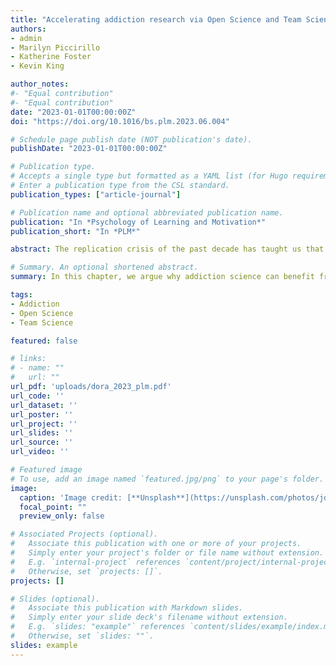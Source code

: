 ```yaml
---
title: "Accelerating addiction research via Open Science and Team Science"
authors:
- admin
- Marilyn Piccirillo
- Katherine Foster
- Kevin King

author_notes:
#- "Equal contribution"
#- "Equal contribution"
date: "2023-01-01T00:00:00Z"
doi: "https://doi.org/10.1016/bs.plm.2023.06.004"

# Schedule page publish date (NOT publication's date).
publishDate: "2023-01-01T00:00:00Z"

# Publication type.
# Accepts a single type but formatted as a YAML list (for Hugo requirements).
# Enter a publication type from the CSL standard.
publication_types: ["article-journal"]

# Publication name and optional abbreviated publication name.
publication: "In *Psychology of Learning and Motivation*"
publication_short: "In *PLM*"

abstract: The replication crisis of the past decade has taught us that our literature is severely biased. Many empirical findings underlying our theories cannot be replicated. Although the extent of this problem in addiction science is largely unknown, given several factors we discuss in this chapter (e.g., publication bias), there is little reason to believe that replicability in addiction research is any better. Based on meta-science performed over the past decade, we propose that addiction researchers use Open Science and Team Science practices to improve the replicability of their work and thus reduce the bias in the literature and increase the credibility of our field. We walk the reader through six concrete steps necessary for successful implementation of Open Science and Team Science within the field of addiction research. These steps include, (1) preregister; (2) share data, code, and materials; (3) replicate; (4) train Open Science; (5) change the culture and incentivize Open Science; and (6) collaborate in large teams. We discuss evidence supporting the effectiveness of these practices and highlight some limitations and counterpoints to our proposal.

# Summary. An optional shortened abstract.
summary: In this chapter, we argue why addiction science can benefit from more transparency and collaboration.

tags:
- Addiction
- Open Science
- Team Science

featured: false

# links:
# - name: ""
#   url: ""
url_pdf: 'uploads/dora_2023_plm.pdf'
url_code: ''
url_dataset: ''
url_poster: ''
url_project: ''
url_slides: ''
url_source: ''
url_video: ''

# Featured image
# To use, add an image named `featured.jpg/png` to your page's folder. 
image:
  caption: 'Image credit: [**Unsplash**](https://unsplash.com/photos/jdD8gXaTZsc)'
  focal_point: ""
  preview_only: false

# Associated Projects (optional).
#   Associate this publication with one or more of your projects.
#   Simply enter your project's folder or file name without extension.
#   E.g. `internal-project` references `content/project/internal-project/index.md`.
#   Otherwise, set `projects: []`.
projects: []

# Slides (optional).
#   Associate this publication with Markdown slides.
#   Simply enter your slide deck's filename without extension.
#   E.g. `slides: "example"` references `content/slides/example/index.md`.
#   Otherwise, set `slides: ""`.
slides: example
---
```

